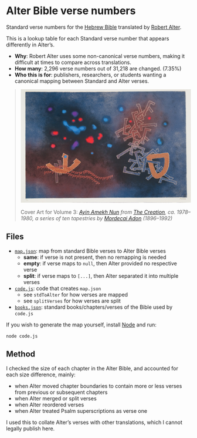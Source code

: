 # Alter Bible verse numbers

Standard verse numbers for the [Hebrew Bible] translated by [Robert Alter].

This is a lookup table for each Standard verse number that appears differently in Alter’s.

* **Why**: Robert Alter uses some non-canonical verse numbers, making it difficult at times to compare across translations.
* **How many**: 2,296 verse numbers out of 31,218 are changed. (7.35%)
* **Who this is for**: publishers, researchers, or students wanting a canonical mapping between Standard and Alter verses.

> <a href="https://soussanart.com/product/mourlot-nun-samekh-ayin"><img src="alter.jpg" alt="Detail of Ayin Samekh Nun from The Creation, ca. 1978-1980, a series of ten tapestries designed by Mordecai Ardon (1896-1992)"></a>
>
> Cover Art for Volume 3: *[Ayin Amekh Nun] from [The Creation], ca. 1978–1980, a series of ten tapestries by [Mordecai Adon] (1896–1992)*

[Hebrew Bible]:https://wwnorton.com/books/9780393292497
[Robert Alter]:https://en.wikipedia.org/wiki/Robert_Alter
[Ayin Amekh Nun]:https://soussanart.com/product/mourlot-nun-samekh-ayin/
[The Creation]:https://soussanart.com/product-category/artists/mordecai-ardon/
[Mordecai Adon]:https://en.wikipedia.org/wiki/Mordecai_Ardon

## Files

* [`map.json`](map.json): map from standard Bible verses to Alter Bible verses
    * **same**: if verse is not present, then no remapping is needed
    * **empty**: if verse maps to `null`, then Alter provided no respective verse
    * **split**: if verse maps to `[...]`, then Alter separated it into multiple verses
* [`code.js`](code.js): code that creates `map.json`
    * see `stdToAlter` for how verses are mapped
    * see `splitVerses` for how verses are split
* [`books.json`](books.json): standard books/chapters/verses of the Bible used by `code.js`

If you wish to generate the map yourself, install [Node](https://nodejs.org/en/) and run:

```
node code.js
```

## Method

I checked the size of each chapter in the Alter Bible, and accounted for each
size difference, mainly:

* when Alter moved chapter boundaries to contain more or less verses from previous or subsequent chapters
* when Alter merged or split verses
* when Alter reordered verses
* when Alter treated Psalm superscriptions as verse one

I used this to collate Alter’s verses with other translations, which I cannot legally publish here.

